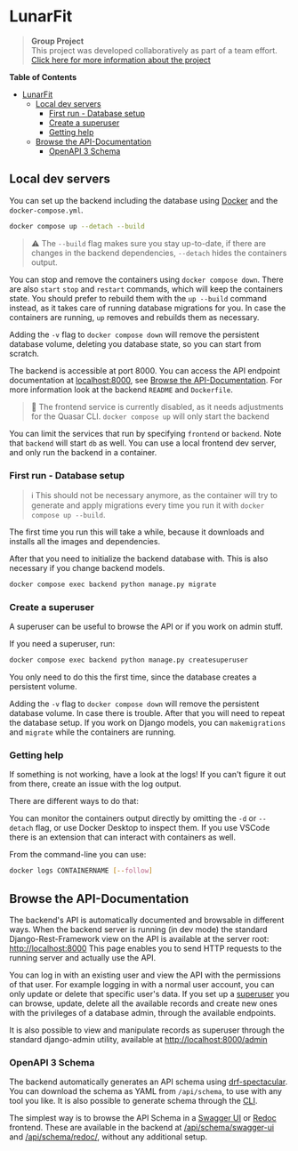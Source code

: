 # LunarFit

> **Group Project**  
> This project was developed collaboratively as part of a team effort.  
> [Click here for more information about the project](https://showtime.f4.htw-berlin.de/ss24/bachelor/b3-lunarfit/)  

<!-- markdown-toc start - Don't edit this section. Run M-x markdown-toc-refresh-toc -->
**Table of Contents**

- [LunarFit](#lunarfit)
    - [Local dev servers](#local-dev-servers)
        - [First run - Database setup](#first-run---database-setup)
        - [Create a superuser](#create-a-superuser)
        - [Getting help](#getting-help)
    - [Browse the API-Documentation](#browse-the-api-documentation)
        - [OpenAPI 3 Schema](#openapi-3-schema)

<!-- markdown-toc end -->

## Local dev servers

You can set up the backend including the database using [Docker](https://docs.docker.com/engine/install/) and the `docker-compose.yml`.

``` sh
docker compose up --detach --build
```

> ⚠️ The `--build` flag makes sure you stay up-to-date, if there are changes in the backend dependencies, `--detach` hides the containers output.

You can stop and remove the containers using `docker compose down`.
There are also `start` `stop` and `restart` commands, which will keep the containers state.
You should prefer to rebuild them with the `up --build` command instead, as it takes care of running database migrations for you.
In case the containers are running, `up` removes and rebuilds them as necessary.

Adding the `-v` flag to `docker compose down` will remove the persistent database volume, deleting you database state, so you can start from scratch. 

The backend is accessible at port 8000. You can access the API endpoint documentation at <localhost:8000>, see [Browse the API-Documentation](#browse-the-api-documentation). For more information look at the backend `README` and `Dockerfile`.

> 🙊 The frontend service is currently disabled, as it needs adjustments for the Quasar CLI. `docker compose up` will only start the backend

>>>
You can limit the services that run by specifying `frontend` or `backend`.
Note that `backend` will start `db` as well.
You can use a local frontend dev server, and only run the backend in a container.
>>>

### First run - Database setup

> ℹ️ This should not be necessary anymore, as the container will try to generate and apply migrations every time you run it with `docker compose up --build`.

The first time you run this will take a while, because it downloads and installs all the images and dependencies.

After that you need to initialize the backend database with. This is also necessary if you change backend models.

``` sh
docker compose exec backend python manage.py migrate
```

### Create a superuser

A superuser can be useful to browse the API or if you work on admin stuff.

If you need a superuser, run:
``` sh
docker compose exec backend python manage.py createsuperuser
```

You only need to do this the first time, since the database creates a persistent volume.

Adding the `-v` flag to `docker compose down` will remove the persistent database volume. In case there is trouble. After that you will need to repeat the database setup. If you work on Django models, you can `makemigrations` and `migrate` while the containers are running.

### Getting help

If something is not working, have a look at the logs! If you can't figure it out from there, create an issue with the log output.

There are different ways to do that:

You can monitor the containers output directly by omitting the `-d` or `--detach` flag, or use Docker Desktop to inspect them.
If you use VSCode there is an extension that can interact with containers as well.

From the command-line you can use:
``` sh
docker logs CONTAINERNAME [--follow]
```

## Browse the API-Documentation

The backend's API is automatically documented and browsable in different ways.
When the backend server is running (in dev mode) the standard Django-Rest-Framework view on the API is available at the server root: <http://localhost:8000>
This page enables you to send HTTP requests to the running server and actually use the API.

You can log in with an existing user and view the API with the permissions of that user. For example logging in with a normal user account, you can only update or delete that specific user's data.
If you set up a [superuser](#create-a-superuser) you can browse, update, delete all the available records and create new ones with the privileges of a database admin, through the available endpoints.

It is also possible to view and manipulate records as superuser through the standard django-admin utility, available at <http://localhost:8000/admin>

### OpenAPI 3 Schema

The backend automatically generates an API schema using [drf-spectacular](https://drf-spectacular.readthedocs.io/en/latest/index.html).
You can download the schema as YAML from `/api/schema`, to use with any tool you like.
It is also possible to generate schema through the [CLI](https://drf-spectacular.readthedocs.io/en/latest/readme.html#take-it-for-a-spin).

The simplest way is to browse the API Schema in a [Swagger UI](https://swagger.io/tools/swagger-ui/) or [Redoc](https://redocly.github.io/redoc/) frontend. These are available in the backend at [/api/schema/swagger-ui](http://localhost:8000/api/schema/swagger-ui/) and [/api/schema/redoc/](http://localhost:8000/api/schema/redoc/), without any additional setup.
